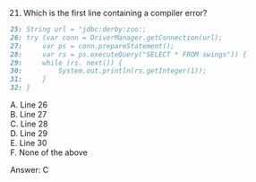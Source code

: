 21. Which is the first line containing a compiler error?

```markdown
25: String url = "jdbc:derby:zoo:;
26: try (var conn = DriverManager.getConnection(url);
27:     var ps = conn.prepareStatement();
28:     var rs = ps.executeQuery("SELECT * FROM swings")) {
29:     while (rs. next()) {
30:         System.out.println(rs.getInteger(1));
31:     }
32: }
```


A. Line 26 <br>
B. Line 27 <br>
C. Line 28 <br>
D. Line 29 <br>
E. Line 30 <br>
F. None of the above <br>


Answer: C